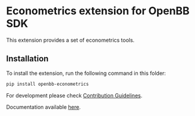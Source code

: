# Econometrics extension for OpenBB SDK

This extension provides a set of econometrics tools.

## Installation

To install the extension, run the following command in this folder:

```bash
pip install openbb-econometrics
```

For development please check [Contribution Guidelines](https://github.com/OpenBB-finance/OpenBBTerminal/blob/feature/openbb-sdk-v4/openbb_platform/CONTRIBUTING.md).

Documentation available [here](https://docs.openbb.co/sdk).
